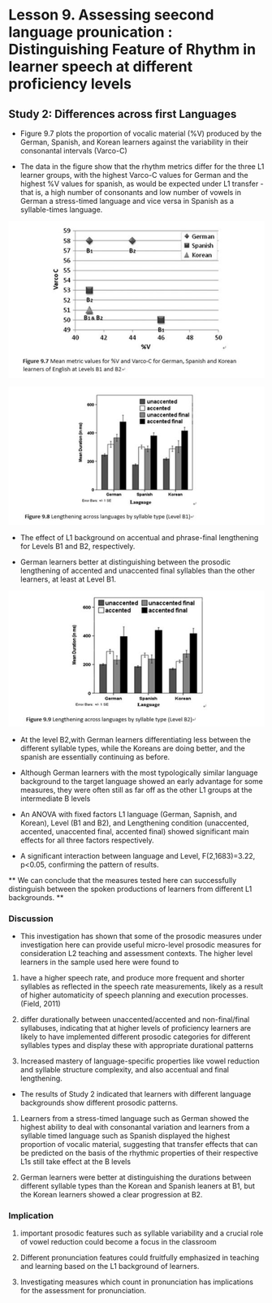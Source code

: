 
# Lesson 9. Assessing seecond language prounication : Distinguishing Feature of Rhythm in learner speech at different proficiency levels #

## Study 2: Differences across first Languages ##

- Figure 9.7 plots the proportion of vocalic material (%V) produced by the German, Spanish, and Korean learners against the variability in their consonantal intervals (Varco-C)

- The data in the figure show that the rhythm metrics differ for the three L1 learner groups, with the highest Varco-C values for German and the highest %V values for spanish, as would be expected under L1 transfer - that is, a high number of consonants and low number of vowels in German a stress-timed language and vice versa in Spanish as a syllable-times language. 

![figure 9.7](01.jpg)


![figure 9.8](02.jpg)
- The effect of L1 background on accentual and phrase-final lengthening for Levels B1 and B2, respectively. 

- German learners better at distinguishing between the prosodic lengthening of accented and unaccented final syllables than the other learners, at least at Level B1. 



![figure 9.9](03.jpg)
- At the level B2,with German learners differentiating less between the different syllable types, while the Koreans are doing better, and the spanish are essentially continuing as before.
- Although German learners with the most typologically similar language background to the target language showed an early advantage for some measures, they were often still as far off as the other L1 groups at the intermediate B levels 

- An ANOVA with fixed factors L1 language (German, Sapnish, and Korean), Level (B1 and B2), and Lengthening condition (unaccented, accented, unaccented final, accented final) showed significant main effects for all three factors respectively. 

- A significant interaction between language and Level, F(2,1683)=3.22, p<0.05, confirming the pattern of results. 

** We can conclude that the measures tested here can successfully distinguish between the spoken productions of learners from different L1 backgrounds. **



### Discussion ### 
- This investigation has shown that some of the prosodic measures under investigation here can provide useful micro-level prosodic measures for consideration L2 teaching and assessment contexts. 
The higher level learners in the sample used here were found to

1. have a higher speech rate, and produce more frequent and shorter syllables as reflected in the speech rate measurements, likely as a result of higher automaticity of  speech planning and execution processes. (Field, 2011)

2. differ durationally between unaccented/accented and  non-final/final syllabuses, indicating that at higher levels of proficiency learners are likely to have implemented different prosodic categories for different syllables types and display these with appropriate durational patterns

3. Increased mastery of language-specific properties like vowel reduction and syllable structure complexity, and also accentual and final lengthening. 


- The results of Study 2 indicated that learners with different language backgrounds show different prosodic patterns. 

1. Learners from a stress-timed language such as German showed the highest ability to deal with consonantal variation and learners from a syllable timed language such as Spanish displayed the highest proportion of vocalic material, suggesting that transfer effects that can be predicted on the basis of the rhythmic properties of their respective L1s still take effect at the B levels

2. German learners were better at distinguishing the durations between different syllable types than the Korean and Spanish leaners at B1, but the Korean learners showed a clear progression at B2. 


### Implication ###
1. important prosodic features such as syllable variability and a crucial role of vowel reduction could become a focus in the classroom 

2. Different pronunciation features could fruitfully emphasized in teaching and learning based on the L1 background of learners. 

3. Investigating measures which count in pronunciation has implications for the assessment for pronunciation. 




